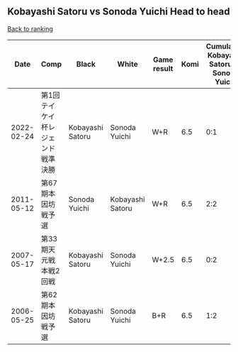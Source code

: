 ## Kobayashi Satoru vs Sonoda Yuichi Head to head

[Back to ranking](../../index.md)




| **Date** | **Comp** | **Black** | **White** | **Game result** | **Komi** | **Cumulative Kobayashi Satoru vs Sonoda Yuichi** | **Kobayashi Satoru streak** | **Sonoda Yuichi streak** | 
| --- | --- | --- | --- | --- | --- | --- | --- | --- |
| 2022-02-24 | 第1回テイケイ杯レジェンド戦準決勝 | Kobayashi Satoru | Sonoda Yuichi | W+R | 6.5 | 0:1 | 0 | 1 | 
| 2011-05-12 | 第67期本因坊戦予選 | Sonoda Yuichi | Kobayashi Satoru | W+R | 6.5 | 2:2 | 2 | 0 | 
| 2007-05-17 | 第33期天元戦本戦2回戦 | Kobayashi Satoru | Sonoda Yuichi | W+2.5 | 6.5 | 0:2 | 0 | 2 | 
| 2006-05-25 | 第62期本因坊戦予選 | Kobayashi Satoru | Sonoda Yuichi | B+R | 6.5 | 1:2 | 1 | 0 |




